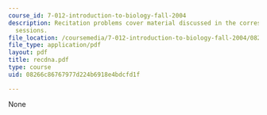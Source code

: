 ```yaml
---
course_id: 7-012-introduction-to-biology-fall-2004
description: Recitation problems cover material discussed in the corresponding lecture
  sessions.
file_location: /coursemedia/7-012-introduction-to-biology-fall-2004/08266c86767977d224b6918e4bdcfd1f_recdna.pdf
file_type: application/pdf
layout: pdf
title: recdna.pdf
type: course
uid: 08266c86767977d224b6918e4bdcfd1f

---
```

None